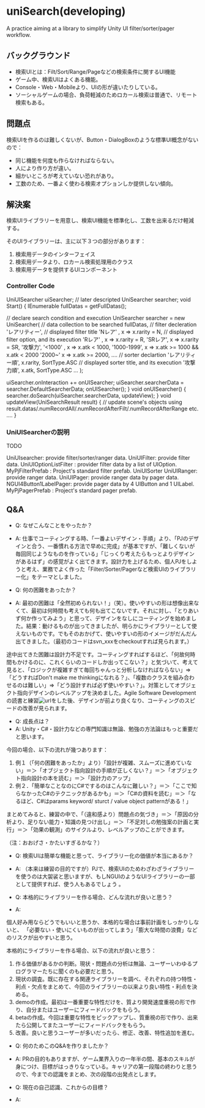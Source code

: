 uniSearch(developing)
=========

A practice aiming at a library to simplify Unity UI filter/sorter/pager workflow.

## バックグラウンド

- 検索UIとは：Filt/Sort/Range/Pageなどの検索条件に関するUI機能
- ゲーム中、検索UIはよくある機能。
- Console・Web・Mobileより、UIの形が違いたりしている。
- ソーシャルゲームの場合、負荷軽減のためロカール検索は普通で、リモート検索もある。

## 問題点

検索UIを作るのは難しくないが、Button・DialogBoxのような標準UI概念がないので：

- 同じ機能を何度も作らなければならない。
- 人により作り方が違い。
- 細かいところが考えていない恐れがあり。
- 工数のため、一番よく使わる検索オプションしか提供しない傾向。

## 解決案

検索UIライブラリーを用意し、検索UI機能を標準化し、工数を出来るだけ軽減する。

そのUIライブラリーは、主に以下３つの部分があります：
1. 検索用データのインターフェイス
2. 検索用データより、ロカール検索処理用のクラス
3. 検索用データを提供するUIコンポーネント

### Controller Code

UniUISearcher uiSearcher; // later descripted
UniSearcher<CardData> searcher;
void Start() {
 IEnumerable<CardData> fullDatas = getFullDatas();
 
// declare search condition and execution
UniSearcher<CardData> searcher = new UniSearcher<CardData>(
// data collection to be searched
fullDatas,
// filter decleration
'レアリティー', // displayed filter title
 'Nレア' , x => x.rarity = N, // displayed filter option, and its execution
 'Rレア' , x => x.rarity = R,
 'SRレア', x => x.rarity = SR,
'攻撃力',
 '<1000' , x => x.atk < 1000,
 '1000-1999', x => x.atk >= 1000 && x.atk < 2000
 '2000~' x => x.atk >= 2000,
....
// sorter declartion
'レアリティー順', x.rarity, SortType.ASC // displayed sorter title, and its execution
'攻撃力順', x.atk, SortType.ASC
...
);

 uiSearcher.onInteraction += onUISearcher;
 uiSearcher.searcherData = searcher.DefaultSearcherData;
 onUISearcher();
}
void onUISearcher() {
 searcher.doSearch(uiSearcher.searcherData, updateView);
}
void updateView(UniSearchResult result) {
 // update scene's objects using result.datas/.numRecordAll/.numRecordAfterFilt/.numRecordAfterRange etc.
 ....
}

### UniUISearcherの説明

TODO

UniUIsearcher: provide filter/sorter/ranger data.
UniUIFilter: provide filter data.
 UniUIOptionListFilter : provider filter data by a list of UIOption.
  MyPjFilterPrefab : Project's standard filter prefab.
UniUISorter
UniUIRanger: provide ranger data.
 UniUIPager: provide ranger data by pager data.
  NGUI4Button1LabelPager: provide pager data by 4 UIButton and 1 UILabel.  
   MyPjPagerPrefab : Project's standard pager prefab.
   
## Q&A

- Q: なぜこんなことをやったか？
- A: 仕事でコーティングする時、「一番よいデザイン・手順」より、「PJのデザインと合う、一番慣れる方法で早めに完成」が基本ですが、「難しくないが毎回同じようなものを作っている」「じっくり考えたらもっとよりデザインがあるはず」の感覚がよく出てきます。設計力を上げるため、個人PJをしようと考え、業務でよく作った「Filter/Sorter/Pagerなど検索UIのライブラリー化」をテーマとしました。

- Q: 何の困難をあったか？
- A: 最初の困難は「全然初められない！」（笑）。使いやすいの形は想像出来なくて、最初は何時間も考えても何も出てこないです。それに対し、「とりあいず何か作ってみよう」と思って、デザインをなしにコーティングを始めました。結果：動けるものが出ってきましたが、明らかにライブラリーとして使えないものです。でもそのおかげて、使いやすいの形のイメージがだんだん出てきました。（最初のコードはsvn_xxxをcheckoutすれば見られます。）

途中出てきた困難は設計力不足です。コーティングすればするほど、「何故何時間もかけるのに、これくらいのコードしか出ってこない？」と気づいて、考えて見ると、「ロジックが複雑すぎて毎回ちゃんっと分析しなければならない」=>「どうすればDon't make me thinkingになれる？」、「複数のクラスを組み合わせるのは難しい」=>「どう設計すれば必ず使いやすい？」。対策としてオブジェクト指向デザインのレベルアップを決めました。Agile Software Developmentの読書と練習![url](https://github.com/maxtangli/Personal/tree/master/2014.08_CSharp_EmployeePayment)をした後、デザインが前より良くなり、コーティングのスピードの改善が見られます。

- Q: 成長点は？
- A: Unity・C#・設計力などの専門知識は無論、勉強の方法論はもっと重要だと思います。

今回の場合、以下の流れが幾つあります：

1. 例１（「何の困難をあったか」より）「設計が複雑、スムーズに進めていない」＝＞「オブジェクト指向設計の手順が正しくない？」＝＞「オブジェクト指向設計の本を読む」＝＞「設計力のアップ」
2. 例２．「簡単なことなのにC#でするのはこんなに難しい？」＝＞「ここで知らなかったC#のテクニックがあるかも」＝＞「C#の資料を読む」＝＞「なるほど、C#はparams keyword/ sturct / value object patternがある！」

まとめてみると、練習の中で、「（違和感より）問題点の気づき」＝＞「原因の分析より、足りない能力・知識の見つけ出し」＝＞「不足対しの勉強案の計画と実行」＝＞「効果の観測」のサイクルより、レベルアップのことができます。

（注：おおげさ・かたいすぎるかな？）

- Q: 検索UIは簡単な機能と思って、ライブラリー化の価値が本当にあるか？
- A: （本来は練習の目的ですが）PJで、検索UIのためわざわざライブラリーを使うのは大袈裟と思いますが、もしNGUIのようなUIライブラリーの一部として提供すれば、使う人もあるでしょう
。

- Q: 本格的にライブラリーを作る場合、どんな流れが良いと思う？
- A: 

個人好み用ならどうでもいいと思うか、本格的な場合は事前計画をしっかりしないと、
「必要ない・使いにくいものが出ってしまう」「膨大な時間の浪費」などのリスクが出やすいと思う。

本格的にライブラリーを作る場合、以下の流れが良いと思う：

1. 作る価値があるかの判断。現状・問題点の分析は無論、ユーザーいわゆるプログラマーたちに聞くのも必要だと思う。
2. 現状の調査。既に存在する関連ライブラリーを調べ、それぞれの持つ特性・利点・欠点をまとめて、今回のライブラリーの以来より良い特性・利点を決める。
3. demoの作成。最初は一番重要な特性だけを、質より開発速度重視の形で作り、自分またはユーザーにフィードバックをもらう。
4. betaの作成。今回は重要な特性をピックアップし、質重視の形で作り、出来たら公開してまたユーザーにフィードバックをもらう。
5. 改善。良いと思うユーザーが多いだったら、修正、改善、特性追加を進む。

- Q: 何のためこのQ&Aを作りましたか？
- A: PRの目的もありますが、ゲーム業界入りの一年半の間、基本のスキルが身につけ、目標がはっきりなっている。キャリアの第一段階の終わりと思うので、今までの認識をまとめ、次の段階の出発点とします。

- Q: 現在の自己認識、これからの目標？
- A:
